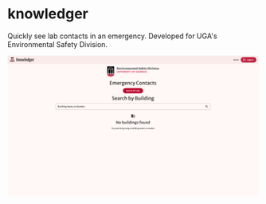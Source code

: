 # knowledger

Quickly see lab contacts in an emergency. Developed for UGA's Environmental Safety Division.

![home page](/.github/home.png)
